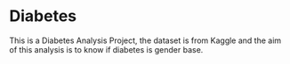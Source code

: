 # Diabetes
This is a Diabetes Analysis Project, the dataset is from Kaggle and the aim of this analysis is to know if diabetes is gender base.
